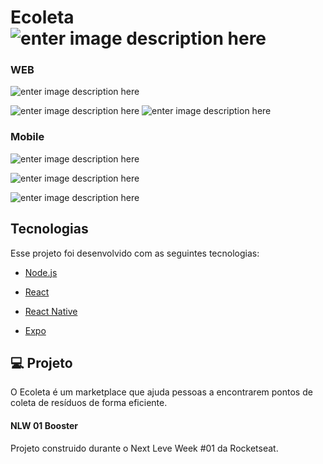 # Ecoleta![enter image description here](https://i.imgur.com/wKCiBEb.png)

### WEB

![enter image description here](https://i.imgur.com/NCX6P4T.png)

![enter image description here](https://i.imgur.com/gqErYZH.png)
![enter image description here](https://i.imgur.com/oNYstAQ.png)


### Mobile
 
 ![enter image description here](https://i.imgur.com/uF2eMpp.jpg)
 
 ![enter image description here](https://i.imgur.com/c1ZY4CQ.jpg)
  
 ![enter image description here](https://i.imgur.com/45TI1vT.jpg) 

## Tecnologias

  

Esse projeto foi desenvolvido com as seguintes tecnologias:

  

-  [Node.js](https://nodejs.org/en/)

-  [React](https://reactjs.org)

-  [React Native](https://facebook.github.io/react-native/)

-  [Expo](https://expo.io/)

  

## 💻 Projeto

  

O Ecoleta é um marketplace que ajuda pessoas a encontrarem pontos de coleta de resíduos de forma eficiente.

#### NLW 01 Booster 
Projeto construido durante o Next Leve Week #01 da Rocketseat.
